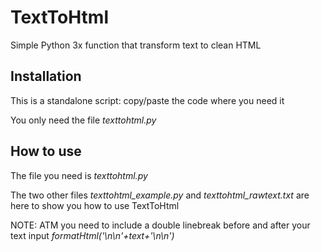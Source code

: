 TextToHtml
==========

Simple Python 3x function that transform text to clean HTML

Installation
-

This is a standalone script: copy/paste the code where you need it

You only need the file *texttohtml.py*

How to use
-

The file you need is *texttohtml.py*

The two other files *texttohtml_example.py* and *texttohtml_rawtext.txt* are here to show you how to use TextToHtml

NOTE: ATM you need to include a double linebreak before and after your text input *formatHtml('\n\n'+text+'\n\n')*
